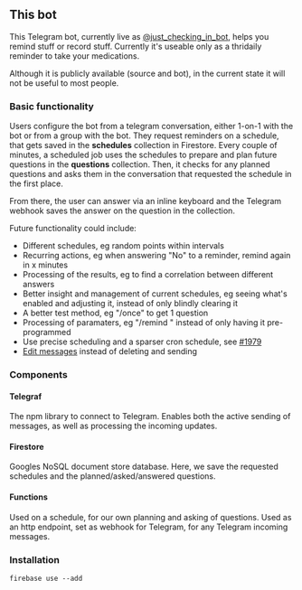 ## This bot

This Telegram bot, currently live as
[@just_checking_in_bot](https://t.me/just_checking_in_bot), helps you remind
stuff or record stuff. Currently it's useable only as a thridaily reminder to
take your medications.

Although it is publicly available (source and bot), in the current state it will
not be useful to most people.

### Basic functionality

Users configure the bot from a telegram conversation, either 1-on-1 with the bot
or from a group with the bot. They request reminders on a schedule, that gets
saved in the **schedules** collection in Firestore. Every couple of minutes, a
scheduled job uses the schedules to prepare and plan future questions in the
**questions** collection. Then, it checks for any planned questions and asks
them in the conversation that requested the schedule in the first place.

From there, the user can answer via an inline keyboard and the Telegram webhook
saves the answer on the question in the collection.

Future functionality could include:

* Different schedules, eg random points within intervals
* Recurring actions, eg when answering "No" to a reminder, remind again in x
minutes
* Processing of the results, eg to find a correlation between different answers
* Better insight and management of current schedules, eg seeing what's enabled
and adjusting it, instead of only blindly clearing it
* A better test method, eg "/once" to get 1 question
* Processing of paramaters, eg "/remind <when> <what>" instead of only having it
pre-programmed
* Use precise scheduling and a sparser cron schedule, see
  [#1979](https://github.com/telegraf/telegraf/issues/1979)
* [Edit messages](https://telegraf.js.org/classes/Telegram.html#editMessageText)
  instead of deleting and sending

### Components

#### Telegraf

The npm library to connect to Telegram. Enables both the active sending of
messages, as well as processing the incoming updates.

#### Firestore

Googles NoSQL document store database. Here, we save the requested schedules and
the planned/asked/answered questions.

#### Functions

Used on a schedule, for our own planning and asking of questions. Used as an
http endpoint, set as webhook for Telegram, for any Telegram incoming messages.

### Installation

`firebase use --add`

